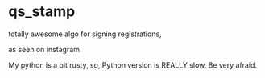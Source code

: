 # qs_stamp
totally awesome algo for signing registrations,

as seen on instagram

My python is a bit rusty, so, Python version is REALLY slow. Be very afraid.
